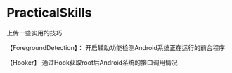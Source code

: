 # PracticalSkills
上传一些实用的技巧


【ForegroundDetection】：
 开启辅助功能检测Android系统正在运行的前台程序
 
 【Hooker】
 通过Hook获取root后Android系统的接口调用情况
